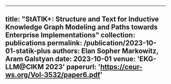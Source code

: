 -----
title: "StATIK+: Structure and Text for Inductive Knowledge Graph Modeling and Paths towards Enterprise Implementations"
collection: publications
permalink: /publication/2023-10-01-statik-plus
authors: Elan Sopher Markowitz, Aram Galstyan
date: 2023-10-01
venue: 'EKG-LLM@CIKM 2023'
paperurl: 'https://ceur-ws.org/Vol-3532/paper6.pdf'
-----